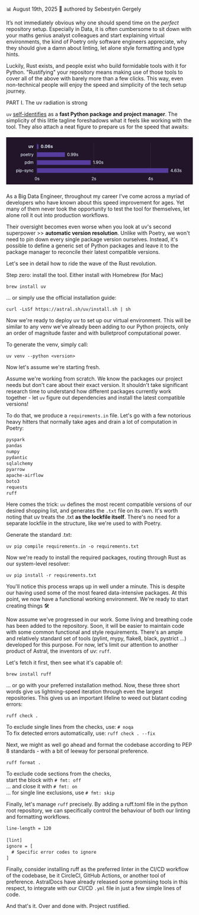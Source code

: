 📊 August 19th, 2025 
📝 authored by Sebestyén Gergely 

It’s not immediately obvious why one should spend time on the *perfect* repository setup.
Especially in Data, it is often cumbersome to sit down with your maths genius analyst colleagues and start explaining virtual 
environments, the kind of Poetry only software engineers appreciate, why they should give a damn about linting, 
let alone style formatting and type hints.

Luckily, Rust exists, and people exist who build formidable tools with it for Python.
"Rustifying" your repository means making use of those tools to cover all of the above with barely more than a few clicks.
This way, even non-technical people will enjoy the speed and simplicity of the tech setup journey.

PART I. The uv radiation is strong

`uv` [self-identifies](https://docs.astral.sh/uv/) as a **fast Python package and project manager**. The simplicity of this
little tagline foreshadows what it feels like working with the tool. They also attach a neat figure to prepare us for 
the speed that awaits:

<div style="text-align: center; margin: 20px 0;">
  <img src="assets/uv_chart.png" alt="Alt text" style="max-width: 100%; height: auto;">
</div>

As a Big Data Engineer, throughout my career I've come across a myriad of developers who have known about this speed 
improvement for ages. Yet many of them never took the opportunity to test the tool for themselves, let alone roll it 
out into production workflows.

Their oversight becomes even worse when you look at uv's second superpower >> **automatic version resolution**. 
Unlike with Poetry, we won't need to pin down every single package version ourselves. Instead, it's possible to define a generic set of Python packages and leave it to the package manager to reconcile their latest compatible versions.

Let's see in detail how to ride the wave of the Rust revolution.

Step zero: install the tool. Either install with Homebrew (for Mac)
```
brew install uv
```
... or simply use the official installation guide:
```
curl -LsSf https://astral.sh/uv/install.sh | sh
```

Now we're ready to deploy uv to set up our virtual environment. This will be similar to any venv we've already been adding 
to our Python projects, only an order of magnitude faster and with bulletproof computational power.

To generate the venv, simply call:
```
uv venv --python <version>
```

Now let's assume we're starting fresh.

Assume we're working from scratch. We know the packages our project needs but don't care about their exact version.
It shouldn't take significant research time to understand how different packages currently work together - let `uv` 
figure out dependencies and install the latest compatible versions!

To do that, we produce a `requirements.in` file. 
Let's go with a few notorious heavy hitters that normally take ages and drain a lot of computation in Poetry:
```
pyspark
pandas
numpy
pydantic
sqlalchemy
pyarrow
apache-airflow
boto3
requests
ruff
```

Here comes the trick: `uv` defines the most recent compatible versions of our desired shopping list, and
generates the `.txt` file on its own. It's worth noting that uv treats the .txt **as the lockfile itself**. 
There's no need for a separate lockfile in the structure, like we're used to with Poetry.

Generate the standard .txt:
```commandline
uv pip compile requirements.in -o requirements.txt
``` 

Now we're ready to install the required packages, routing through Rust as our system-level resolver:
```commandline
uv pip install -r requirements.txt
```

You'll notice this process wraps up in well under a minute. This is despite our having used some of the most feared 
data-intensive packages. At this point, we now have a functional working environment. We're ready to start creating things 🛠️

Now assume we've progressed in our work. Some living and breathing code has been added to the repository. Soon, it will 
be easier to maintain code with some common functional and style requirements. There's an ample and relatively standard 
set of tools (pylint, mypy, flake8, black, pystrict …) developed for this purpose. For now, let's limit our attention to 
another product of Astral, the inventors of uv: `ruff`.

Let's fetch it first, then see what it's capable of:
```
brew install ruff
```
… or go with your preferred installation method. Now, these three short words give us lightning-speed iteration through 
even the largest repositories. This gives us an important lifeline to weed out blatant coding errors:
```
ruff check .
```
To exclude single lines from the checks, use: `# noqa` <br>
To fix detected errors automatically, use: `ruff check . --fix`

Next, we might as well go ahead and format the codebase according to PEP 8 standards - with a bit of leeway for personal preference.
```
ruff format .
```

To exclude code sections from the checks,<br>
start the block with `# fmt: off` <br>
... and close it with `# fmt: on` <br>
... for single line exclusions, use `# fmt: skip`

Finally, let's manage `ruff` precisely. By adding a ruff.toml file in the python root repository, we can specifically 
control the behaviour of both our linting and formatting workflows.
```
line-length = 120

[lint]
ignore = [
  # Specific error codes to ignore
]
```

Finally, consider installing ruff as the preferred linter in the CI/CD workflow of the codebase, be it CircleCI, GitHub 
Actions, or another tool of preference. AstralDocs have already released some promising tools in this respect, to integrate 
with our CI/CD `.yml` file in just a few simple lines of code.

And that's it. Over and done with. Project rustified.